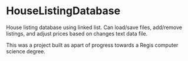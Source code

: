 # HouseListingDatabase
House listing database using linked list. Can load/save files, add/remove listings, and adjust prices based on changes text data file.

This was a project built as apart of progress towards a Regis computer science degree.
